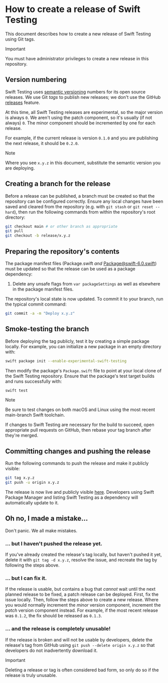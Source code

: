 # How to create a release of Swift Testing

<!--
This source file is part of the Swift.org open source project

Copyright (c) 2023-2024 Apple Inc. and the Swift project authors
Licensed under Apache License v2.0 with Runtime Library Exception

See https://swift.org/LICENSE.txt for license information
See https://swift.org/CONTRIBUTORS.txt for Swift project authors
-->

This document describes how to create a new release of Swift Testing using Git
tags.

> [!IMPORTANT]
> You must have administrator privileges to create a new release in this
> repository.

## Version numbering

Swift Testing uses [semantic versioning](https://semver.org) numbers for its
open source releases. We use Git _tags_ to publish new releases; we don't use
the GitHub [releases](https://docs.github.com/en/repositories/releasing-projects-on-github/about-releases)
feature.

At this time, all Swift Testing releases are experimental, so the major version
is always `0`. We aren't using the patch component, so it's usually (if not
always) `0`. The minor component should be incremented by one for each release.

For example, if the current release is version `0.1.0` and you are publishing
the next release, it should be `0.2.0`.

> [!NOTE]
> Where you see `x.y.z` in this document, substitute the semantic version you
> are deploying.

## Creating a branch for the release

Before a release can be published, a branch must be created so that the
repository can be configured correctly. Ensure any local changes have been saved
and cleared from the repository (e.g. with `git stash` or `git reset --hard`),
then run the following commands from within the repository's root directory:

```sh
git checkout main # or other branch as appropriate
git pull
git checkout -b release/x.y.z
```

## Preparing the repository's contents

The package manifest files (Package.swift _and_ Package@swift-6.0.swift) must
be updated so that the release can be used as a package dependency:

1. Delete any unsafe flags from `var packageSettings` as well as elsewhere in
   the package manifest files.

The repository's local state is now updated. To commit it to your branch, run
the typical commit command:

```sh
git commit -a -m "Deploy x.y.z"
```

## Smoke-testing the branch

Before deploying the tag publicly, test it by creating a simple package locally.
For example, you can initialize a new package in an empty directory with:

```sh
swift package init --enable-experimental-swift-testing
```

Then modify the package's `Package.swift` file to point at your local clone of
the Swift Testing repository. Ensure that the package's test target builds and
runs successfully with:

```sh
swift test
```

> [!NOTE]
> Be sure to test changes on both macOS and Linux using the most recent
> main-branch Swift toolchain.   

If changes to Swift Testing are necessary for the build to succeed, open
appropriate pull requests on GitHub, then rebase your tag branch after they're
merged.

## Committing changes and pushing the release

Run the following commands to push the release and make it publicly visible:

```sh
git tag x.y.z
git push -u origin x.y.z
```

The release is now live and publicly visible [here](https://github.com/swiftlang/swift-testing/tags).
Developers using Swift Package Manager and listing Swift Testing as a dependency
will automatically update to it.

## Oh no, I made a mistake…

Don't panic. We all make mistakes.

### … but I haven't pushed the release yet.

If you've already created the release's tag locally, but haven't pushed it yet,
delete it with `git tag -d x.y.z`, resolve the issue, and recreate the tag by
following the steps above.

### … but I can fix it.

If the release is usable, but contains a bug that _cannot_ wait until the next
planned release to be fixed, a patch release can be deployed. First, fix the
issue locally. Then, follow the steps above to create a new release. Where you
would normally increment the _minor_ version component, increment the _patch_
version component instead. For example, if the most recent release was `0.1.2`,
the fix should be released as `0.1.3`.

### … and the release is completely unusable!

If the release is broken and will not be usable by developers, delete the
release's tag from GitHub using `git push --delete origin x.y.z` so that
developers do not inadvertently download it.

> [!IMPORTANT]
> Deleting a release or tag is often considered bad form, so only do so if the
> release is truly unusable.
